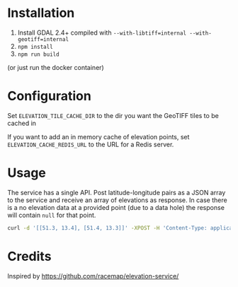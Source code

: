 # Installation

1. Install GDAL 2.4+ compiled with `--with-libtiff=internal --with-geotiff=internal`
2. `npm install`
3. `npm run build`

(or just run the docker container)

# Configuration

Set `ELEVATION_TILE_CACHE_DIR` to the dir you want the GeoTIFF tiles to be cached in

If you want to add an in memory cache of elevation points, set `ELEVATION_CACHE_REDIS_URL` to the URL for a Redis server.

# Usage

The service has a single API. Post latitude-longitude pairs as a JSON array to the service and receive an array of elevations as response. In case there is a no elevation data at a provided point (due to a data hole) the response will contain `null` for that point.

```sh
curl -d '[[51.3, 13.4], [51.4, 13.3]]' -XPOST -H 'Content-Type: application/json' http://localhost:3000
```

# Credits

Inspired by https://github.com/racemap/elevation-service/
